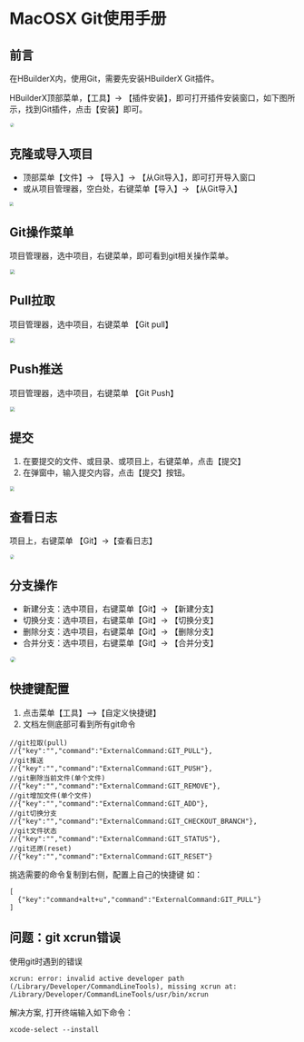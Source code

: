 # MacOSX Git使用手册

## 前言

在HBuilderX内，使用Git，需要先安装HBuilderX Git插件。

HBuilderX顶部菜单，【工具】-> 【插件安装】，即可打开插件安装窗口，如下图所示，找到Git插件，点击【安装】即可。

<img src="/static/snapshots/tutorial/plugins_install_1.jpg" style="zoom: 45%;border: 1px solid #eee;border-radius: 20px;"/>

## 克隆或导入项目

- 顶部菜单【文件】-> 【导入】-> 【从Git导入】，即可打开导入窗口
- 或从项目管理器，空白处，右键菜单【导入】-> 【从Git导入】

<img src="/static/snapshots/tutorial/source_control/git_macosx_clone.jpg" style="zoom:45%" />

## Git操作菜单

项目管理器，选中项目，右键菜单，即可看到git相关操作菜单。

<img src="/static/snapshots/tutorial/source_control/git-new-show.png" style="zoom:50%; border: 1px solid #eee;" />

## Pull拉取

项目管理器，选中项目，右键菜单 【Git pull】

<img src="/static/snapshots/tutorial/source_control/git-new-pull.png" style="zoom:50%; border: 1px solid #eee;" />

## Push推送

项目管理器，选中项目，右键菜单 【Git Push】

<img src="/static/snapshots/tutorial/source_control/git-new-push.png" style="zoom:50%; border: 1px solid #eee;" />

## 提交

1. 在要提交的文件、或目录、或项目上，右键菜单，点击【提交】
2. 在弹窗中，输入提交内容，点击【提交】按钮。

<img src="/static/snapshots/tutorial/source_control/git_macosx_ac.jpg" style="zoom:45%; border: 1px solid #eee;" />

## 查看日志

项目上，右键菜单 【Git】->【查看日志】

<img src="/static/snapshots/tutorial/source_control/git_macosx_log.jpg" style="zoom:45%; border: 1px solid #eee;border-radius: 20px;" />

## 分支操作

- 新建分支：选中项目，右键菜单【Git】-> 【新建分支】
- 切换分支：选中项目，右键菜单【Git】-> 【切换分支】
- 删除分支：选中项目，右键菜单【Git】-> 【删除分支】
- 合并分支：选中项目，右键菜单【Git】-> 【合并分支】 

<img src="/static/snapshots/tutorial/source_control/git_macosx_branch.jpg" style="zoom:60%; border: 1px solid #eee;border-radius: 20px;" />

## 快捷键配置

1. 点击菜单【工具】-->【自定义快捷键】
2. 文档左侧底部可看到所有git命令

```
//git拉取(pull)
//{"key":"","command":"ExternalCommand:GIT_PULL"},
//git推送
//{"key":"","command":"ExternalCommand:GIT_PUSH"},
//git删除当前文件(单个文件)
//{"key":"","command":"ExternalCommand:GIT_REMOVE"},
//git增加文件(单个文件)
//{"key":"","command":"ExternalCommand:GIT_ADD"},
//git切换分支
//{"key":"","command":"ExternalCommand:GIT_CHECKOUT_BRANCH"},
//git文件状态
//{"key":"","command":"ExternalCommand:GIT_STATUS"},
//git还原(reset)
//{"key":"","command":"ExternalCommand:GIT_RESET"}
```

挑选需要的命令复制到右侧，配置上自己的快捷键
如：
```
[  
  {"key":"command+alt+u","command":"ExternalCommand:GIT_PULL"} 
]
```

## 问题：git xcrun错误

使用git时遇到的错误
```
xcrun: error: invalid active developer path (/Library/Developer/CommandLineTools), missing xcrun at: /Library/Developer/CommandLineTools/usr/bin/xcrun
```

解决方案, 打开终端输入如下命令：

```
xcode-select --install
```